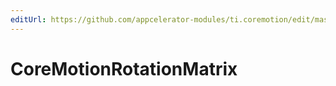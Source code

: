 ```yaml
---
editUrl: https://github.com/appcelerator-modules/ti.coremotion/edit/master/apidoc/CoreMotion.yml
---
```

# CoreMotionRotationMatrix

<TypeHeader/>

<ApiDocs/>
